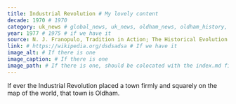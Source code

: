 ```yaml
---
title: Industrial Revolution # My lovely content
decade: 1970 # 1970
category: uk_news # global_news, uk_news, oldham_news, oldham_history, towers, surrounding_estate # Always exactly one category
year: 1977 # 1975 # if we have it
source: N. J. Franopulo, Tradition in Action; The Historical Evolution of the Greater Manchester County (1977) # Sheila # If we have it
link: # https://wikipedia.org/dsdsadsa # If we have it
image_alt: # If there is one
image_caption: # If there is one
image_path: # If there is one, should be colocated with the index.md file in the folder
---
```


If ever the Industrial Revolution placed a town firmly and squarely on the map of the world, that town is Oldham.
